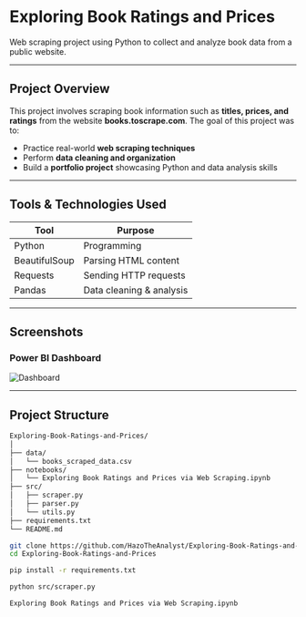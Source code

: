# Exploring Book Ratings and Prices 
Web scraping project using Python to collect and analyze book data from a public website.

---

##  Project Overview
This project involves scraping book information such as **titles, prices, and ratings** from the website **books.toscrape.com**. The goal of this project was to:

-  Practice real-world **web scraping techniques**
-  Perform **data cleaning and organization**
-  Build a **portfolio project** showcasing Python and data analysis skills

---

##  Tools & Technologies Used
| Tool | Purpose |
|------|---------|
| Python | Programming |
| BeautifulSoup | Parsing HTML content |
| Requests | Sending HTTP requests |
| Pandas | Data cleaning & analysis |
---

##  Screenshots  

### Power BI Dashboard  
![Dashboard](images/scraped%20data%20csv.png) 


---

##  Project Structure

```bash
Exploring-Book-Ratings-and-Prices/
│
├── data/
│   └── books_scraped_data.csv                
├── notebooks/
│   └── Exploring Book Ratings and Prices via Web Scraping.ipynb 
├── src/
│   ├── scraper.py               
│   ├── parser.py                
│   └── utils.py                 
├── requirements.txt             
└── README.md                    

git clone https://github.com/HazoTheAnalyst/Exploring-Book-Ratings-and-Prices.git
cd Exploring-Book-Ratings-and-Prices

pip install -r requirements.txt

python src/scraper.py

Exploring Book Ratings and Prices via Web Scraping.ipynb



